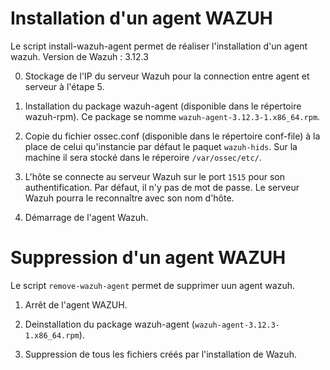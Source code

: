 # Installation d'un agent WAZUH

Le script install-wazuh-agent permet de réaliser l'installation d'un agent wazuh. Version de Wazuh : 3.12.3
	
0. Stockage de l'IP du serveur Wazuh pour la connection entre agent et serveur à l'étape 5.

1. Installation du package wazuh-agent (disponible dans le répertoire wazuh-rpm). Ce package se nomme `wazuh-agent-3.12.3-1.x86_64.rpm`.

2. Copie du fichier ossec.conf (disponible dans le répertoire conf-file) à la place de celui qu'instancie par défaut le paquet `wazuh-hids`. Sur la machine il sera stocké dans le réperoire `/var/ossec/etc/`.

3. L'hôte se connecte au serveur Wazuh sur le port `1515` pour son authentification. Par défaut, il n'y pas de mot de passe. Le serveur Wazuh pourra le reconnaître avec son nom d'hôte.

4. Démarrage de l'agent Wazuh.
	
  
# Suppression d'un agent WAZUH

Le script `remove-wazuh-agent` permet de supprimer uun agent wazuh.

1. Arrêt de l'agent WAZUH.
	
2. Deinstallation du package wazuh-agent (`wazuh-agent-3.12.3-1.x86_64.rpm`).

3. Suppression de tous les fichiers créés par l'installation de Wazuh.

